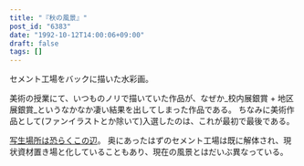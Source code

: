 ```yaml
---
title: "『秋の風景』"
post_id: "6383"
date: "1992-10-12T14:00:06+09:00"
draft: false
tags: []
---
```



セメント工場をバックに描いた水彩画。

美術の授業にて、いつものノリで描いていた作品が、なぜか_校内展銀賞 + 地区展銀賞_というなかなか凄い結果を出してしまった作品である。
ちなみに美術作品として(ファンイラストとか除いて)入選したのは、これが最初で最後である。

[写生場所は恐らくこの辺](https://www.google.co.jp/maps/@35.940711,139.337592,3a,75y,34.79h,95.36t/data=!3m4!1e1!3m2!1s3TfJl9DgCF2KcOAbpBQcKA!2e0)。
奥にあったはずのセメント工場は既に解体され、現状資材置き場と化していることもあり、現在の風景とはだいぶ異なっている。
